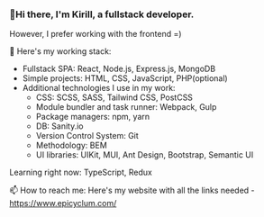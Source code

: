 ### 👋Hi there, I'm Kirill, a fullstack developer.
However, I prefer working with the frontend =)

🔭 Here's my working stack: 

  - Fullstack SPA: React, Node.js, Express.js, MongoDB
  - Simple projects: HTML, CSS, JavaScript, PHP(optional)
  - Additional technologies I use in my work:
    - CSS: SCSS, SASS, Tailwind CSS, PostCSS
    - Module bundler and task runner: Webpack, Gulp
    - Package managers: npm, yarn
    - DB: Sanity.io
    - Version Control System: Git
    - Methodology: BEM
    - UI libraries: UIKit, MUI, Ant Design, Bootstrap, Semantic UI

Learning right now: TypeScript, Redux

📫 How to reach me: Here's my website with all the links needed - https://www.epicyclum.com/
